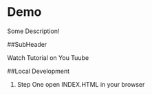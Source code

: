 # Demo

Some Description!

##SubHeader

Watch Tutorial on You Tuube


##Local Development

1. Step One open INDEX.HTML in your browser